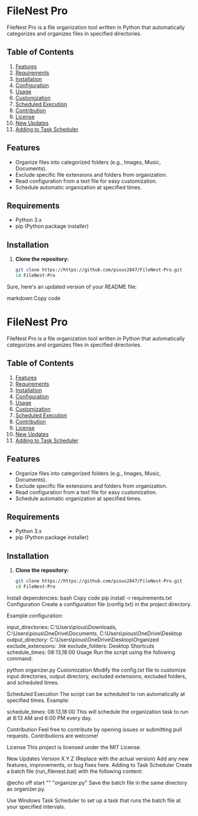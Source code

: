 # FileNest Pro

FileNest Pro is a file organization tool written in Python that automatically categorizes and organizes files in specified directories.

## Table of Contents
1. [Features](#features)
2. [Requirements](#requirements)
3. [Installation](#installation)
4. [Configuration](#configuration)
5. [Usage](#usage)
6. [Customization](#customization)
7. [Scheduled Execution](#scheduled-execution)
8. [Contribution](#contribution)
9. [License](#license)
10. [New Updates](#new-updates)
11. [Adding to Task Scheduler](#adding-to-task-scheduler)

## Features

- Organize files into categorized folders (e.g., Images, Music, Documents).
- Exclude specific file extensions and folders from organization.
- Read configuration from a text file for easy customization.
- Schedule automatic organization at specified times.

## Requirements

- Python 3.x
- pip (Python package installer)

## Installation

1. **Clone the repository:**
   ```bash
   git clone https://https://github.com/pious2847/FileNest-Pro.git
   cd FileNest-Pro


Sure, here's an updated version of your README file:

markdown
Copy code
# FileNest Pro

FileNest Pro is a file organization tool written in Python that automatically categorizes and organizes files in specified directories.

## Table of Contents
1. [Features](#features)
2. [Requirements](#requirements)
3. [Installation](#installation)
4. [Configuration](#configuration)
5. [Usage](#usage)
6. [Customization](#customization)
7. [Scheduled Execution](#scheduled-execution)
8. [Contribution](#contribution)
9. [License](#license)
10. [New Updates](#new-updates)
11. [Adding to Task Scheduler](#adding-to-task-scheduler)

## Features

- Organize files into categorized folders (e.g., Images, Music, Documents).
- Exclude specific file extensions and folders from organization.
- Read configuration from a text file for easy customization.
- Schedule automatic organization at specified times.

## Requirements

- Python 3.x
- pip (Python package installer)

## Installation

1. **Clone the repository:**
   ```bash
   git clone https://https://github.com/pious2847/FileNest-Pro.git
   cd FileNest-Pro
Install dependencies:
bash
Copy code
pip install -r requirements.txt
Configuration
Create a configuration file (config.txt) in the project directory.

Example configuration:


input_directories: C:\Users\pious\Downloads, C:\Users\pious\OneDrive\Documents, C:\Users\pious\OneDrive\Desktop
output_directory: C:\Users\pious\OneDrive\Desktop\Organized
exclude_extensions: .lnk
exclude_folders: Desktop Shortcuts
schedule_times: 08:13,18:00
Usage
Run the script using the following command:


python organizer.py
Customization
Modify the config.txt file to customize input directories, output directory, excluded extensions, excluded folders, and scheduled times.

Scheduled Execution
The script can be scheduled to run automatically at specified times. Example:


schedule_times: 08:13,18:00
This will schedule the organization task to run at 8:13 AM and 6:00 PM every day.

Contribution
Feel free to contribute by opening issues or submitting pull requests. Contributions are welcome!

License
This project is licensed under the MIT License.

New Updates
Version X.Y.Z (Replace with the actual version)
Add any new features, improvements, or bug fixes here.
Adding to Task Scheduler
Create a batch file (run_filenest.bat) with the following content:


@echo off
start "" "organizer.py"
Save the batch file in the same directory as organizer.py.

Use Windows Task Scheduler to set up a task that runs the batch file at your specified intervals.


